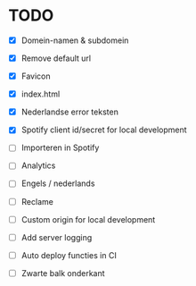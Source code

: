 # TODO

- [X] Domein-namen & subdomein
- [X] Remove default url
- [X] Favicon
- [X] index.html
- [X] Nederlandse error teksten
- [X] Spotify client id/secret for local development

- [ ] Importeren in Spotify

- [ ] Analytics
- [ ] Engels / nederlands 
- [ ] Reclame
- [ ] Custom origin for local development
- [ ] Add server logging
- [ ] Auto deploy functies in CI
- [ ] Zwarte balk onderkant